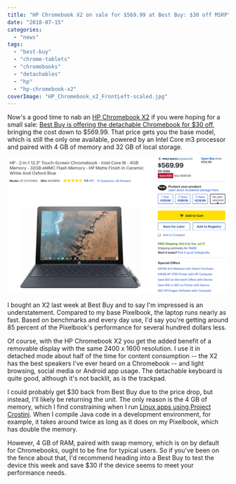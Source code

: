 ```yaml
---
title: "HP Chromebook X2 on sale for $569.99 at Best Buy: $30 off MSRP"
date: "2018-07-15"
categories: 
  - "news"
tags: 
  - "best-buy"
  - "chrome-tablets"
  - "chromebooks"
  - "detachables"
  - "hp"
  - "hp-chromebook-x2"
coverImage: "HP_Chromebook_x2_FrontLeft-scaled.jpg"
---
```


Now's a good time to nab an [HP Chromebook X2](https://www.aboutchromebooks.com/tag/hp-chromebook-x2/) if you were hoping for a small sale: [Best Buy is offering the detachable Chromebook for $30 off](https://www.bestbuy.com/site/hp-2-in-1-12-3-touch-screen-chromebook-intel-core-m-4gb-memory-32gb-emmc-flash-memory-hp-matte-finish-in-ceramic-white-and-oxford-blue/6240850.p?skuId=6240850&ref=212&loc=1&gclid=CjwKCAjw4avaBRBPEiwA_ZetYsxNcTmVd4aMuH74xJvQWVnnTYM9YwiyB3iZQnUlidJi0OwVnGY5uhoCBskQAvD_BwE&gclsrc=aw.ds), bringing the cost down to $569.99. That price gets you the base model, which is still the only one available, powered by an Intel Core m3 processor and paired with 4 GB of memory and 32 GB of local storage.

[![HP Chromebook X2 on sale at Best Buy](images/HP-Chromebook-X2-on-sale-at-Best-Buy.png)](https://www.aboutchromebooks.com/news/hp-chromebook-x2-sale-for-569-99-at-best-buy/attachment/hp-chromebook-x2-on-sale-at-best-buy/)

I bought an X2 last week at Best Buy and to say I'm impressed is an understatement. Compared to my base Pixelbook, the laptop runs nearly as fast. Based on benchmarks and every day use, I'd say you're getting around 85 percent of the Pixelbook's performance for several hundred dollars less.

Of course, with the HP Chromebook X2 you get the added benefit of a removable display with the same 2400 x 1600 resolution. I use it in detached mode about half of the time for content consumption -- the X2 has the best speakers I've ever heard on a Chromebook -- and light browsing, social media or Android app usage. The detachable keyboard is quite good, although it's not backlit, as is the trackpad.

I could probably get $30 back from Best Buy due to the price drop, but instead, I'll likely be returning the unit. The only reason is the 4 GB of memory, which I find constraining when I run [Linux apps using Project Crostini](https://www.aboutchromebooks.com/tag/project-crostini). When I compile Java code in a development environment, for example, it takes around twice as long as it does on my Pixelbook, which has double the memory.

However, 4 GB of RAM, paired with swap memory, which is on by default for Chromebooks, ought to be fine for typical users. So if you've been on the fence about that, I'd recommend heading into a Best Buy to test the device this week and save $30 if the device seems to meet your performance needs.
